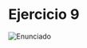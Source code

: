 # Ejercicio 9

![Enunciado](https://github.com/Lukas-De-Angelis-Riva/Estructura-Assembly/blob/master/Ejercicio09/Enunciado.JPG)